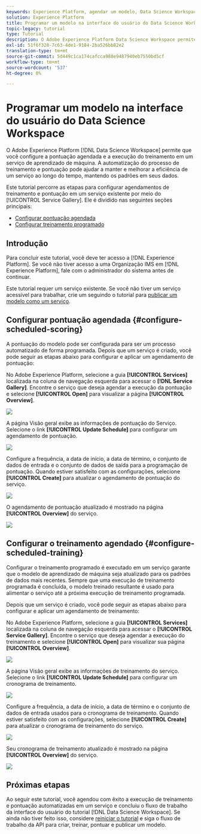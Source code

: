 ```yaml
---
keywords: Experience Platform, agendar um modelo, Data Science Workspace, tópicos populares, pontuação de agendamento, agendar treinamento
solution: Experience Platform
title: Programar um modelo na interface do usuário do Data Science Workspace
topic-legacy: tutorial
type: Tutorial
description: O Adobe Experience Platform Data Science Workspace permite que você configure execuções programadas de pontuação e treinamento em um serviço de aprendizado de máquina. A automatização do processo de treinamento e pontuação pode ajudar a manter e melhorar a eficiência de um Serviço ao longo do tempo, acompanhando os padrões em seus dados.
exl-id: 51f6f328-7c63-4de1-9184-2ba526bb82e2
translation-type: tm+mt
source-git-commit: 5d449c1ca174cafcca988e9487940eb7550bd5cf
workflow-type: tm+mt
source-wordcount: '537'
ht-degree: 0%

---
```


# Programar um modelo na interface do usuário do Data Science Workspace

O Adobe Experience Platform [!DNL Data Science Workspace] permite que você configure a pontuação agendada e a execução do treinamento em um serviço de aprendizado de máquina. A automatização do processo de treinamento e pontuação pode ajudar a manter e melhorar a eficiência de um serviço ao longo do tempo, mantendo os padrões em seus dados.

Este tutorial percorre as etapas para configurar agendamentos de treinamento e pontuação em um serviço existente por meio do [!UICONTROL Service Gallery]. Ele é dividido nas seguintes seções principais:

- [Configurar pontuação agendada](#configure-scheduled-scoring)
- [Configurar treinamento programado](#configure-scheduled-training)

## Introdução

Para concluir este tutorial, você deve ter acesso a [!DNL Experience Platform]. Se você não tiver acesso a uma Organização IMS em [!DNL Experience Platform], fale com o administrador do sistema antes de continuar.

Este tutorial requer um serviço existente. Se você não tiver um serviço acessível para trabalhar, crie um seguindo o tutorial para [publicar um modelo como um serviço](./publish-model-service-ui.md).

## Configurar pontuação agendada {#configure-scheduled-scoring}

A pontuação do modelo pode ser configurada para ser um processo automatizado de forma programada. Depois que um serviço é criado, você pode seguir as etapas abaixo para configurar e aplicar um agendamento de pontuação:

No Adobe Experience Platform, selecione a guia **[!UICONTROL Services]** localizada na coluna de navegação esquerda para acessar o **[!DNL Service Gallery]**. Encontre o serviço que deseja agendar a execução da pontuação e selecione **[!UICONTROL Open]** para visualizar a página **[!UICONTROL Overview]**.

![](../images/models-recipes/schedule/select_service.png)

A página Visão geral exibe as informações de pontuação do Serviço. Selecione o link **[!UICONTROL Update Schedule]** para configurar um agendamento de pontuação.

![](../images/models-recipes/schedule/update_scoring.png)

Configure a frequência, a data de início, a data de término, o conjunto de dados de entrada e o conjunto de dados de saída para a programação de pontuação. Quando estiver satisfeito com as configurações, selecione **[!UICONTROL Create]** para atualizar o agendamento de pontuação do serviço.

![](../images/models-recipes/schedule/set_scoring_schedule.png)

O agendamento de pontuação atualizado é mostrado na página **[!UICONTROL Overview]** do serviço.

![](../images/models-recipes/schedule/scoring_set.png)

## Configurar o treinamento agendado {#configure-scheduled-training}

Configurar o treinamento programado é executado em um serviço garante que o modelo de aprendizado de máquina seja atualizado para os padrões de dados mais recentes. Sempre que uma execução de treinamento programada é concluída, o modelo treinado resultante é usado para alimentar o serviço até a próxima execução de treinamento programada.

Depois que um serviço é criado, você pode seguir as etapas abaixo para configurar e aplicar um agendamento de treinamento:

No Adobe Experience Platform, selecione a guia **[!UICONTROL Services]** localizada na coluna de navegação esquerda para acessar o **[!UICONTROL Service Gallery]**. Encontre o serviço que deseja agendar a execução do treinamento e selecione **[!UICONTROL Open]** para visualizar sua página **[!UICONTROL Overview]**.

![](../images/models-recipes/schedule/select_service.png)

A página Visão geral exibe as informações de treinamento do serviço. Selecione o link **[!UICONTROL Update Schedule]** para configurar um cronograma de treinamento.

![](../images/models-recipes/schedule/update_training.png)

Configure a frequência, a data de início, a data de término e o conjunto de dados de entrada usados para o cronograma de treinamento. Quando estiver satisfeito com as configurações, selecione **[!UICONTROL Create]** para atualizar o cronograma de treinamento do serviço.

![](../images/models-recipes/schedule/set_training_schedule.png)

Seu cronograma de treinamento atualizado é mostrado na página **[!UICONTROL Overview]** do serviço.

![](../images/models-recipes/schedule/training_set.png)

## Próximas etapas

Ao seguir este tutorial, você agendou com êxito a execução de treinamento e pontuação automatizadas em um serviço e concluiu o fluxo de trabalho da interface do usuário do tutorial [!DNL Data Science Workspace]. Se ainda não tiver feito isso, considere [reiniciar o tutorial](./create-retails-sales-dataset.md) e siga o fluxo de trabalho da API para criar, treinar, pontuar e publicar um modelo.
